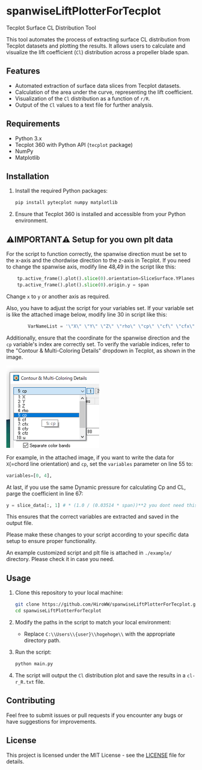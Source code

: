 # spanwiseLiftPlotterForTecplot

Tecplot Surface CL Distribution Tool

This tool automates the process of extracting surface CL distribution from Tecplot datasets and plotting the results. It allows users to calculate and visualize the lift coefficient (`Cl`) distribution across a propeller blade span.

## Features

- Automated extraction of surface data slices from Tecplot datasets.
- Calculation of the area under the curve, representing the lift coefficient.
- Visualization of the `Cl` distribution as a function of `r/R`.
- Output of the `Cl` values to a text file for further analysis.

## Requirements

- Python 3.x
- Tecplot 360 with Python API (`tecplot` package)
- NumPy
- Matplotlib

## Installation

1. Install the required Python packages:
    ```bash
    pip install pytecplot numpy matplotlib
    ```

2. Ensure that Tecplot 360 is installed and accessible from your Python environment.

## ⚠️IMPORTANT⚠️ Setup for you own plt data

For the script to function correctly, the spanwise direction must be set to the x-axis and the chordwise direction to the z-axis in Tecplot. If you need to change the spanwise axis, modify line 48,49 in the script like this:

```python
    tp.active_frame().plot().slice(0).orientation=SliceSurface.YPlanes
    tp.active_frame().plot().slice(0).origin.y = span
```

Change `x` to `y` or another axis as required.

Also, you have to adjust the script for your variables set. If your variable set is like the attached image below, modify line 30 in script like this:

```python
        VarNameList = '\"X\" \"Y\" \"Z\" \"rho\" \"cp\" \"cf\" \"cfx\" \"cfy\" \"cfz\" \"u\" \"v\" \"w\"'
```
Additionally, ensure that the coordinate for the spanwise direction and the `cp` variable's index are correctly set. To verify the variable indices, refer to the "Contour & Multi-Coloring Details" dropdown in Tecplot, as shown in the image. 

![Contour & Multi-Coloring Details](example/variables-set.png)

For example, in the attached image, if you want to write the data for `X`(=chord line orientation) and `cp`, set the `variables` parameter on line 55 to:

```python
variables=[0, 4],
```

At last, if you use the same Dynamic pressure for calculating Cp and CL, parge the coefficient in line 67:
```python
y = slice_data[:, 1] # * (1.0 / (0.03514 * span))**2 you dont need this
```
This ensures that the correct variables are extracted and saved in the output file.

Please make these changes to your script according to your specific data setup to ensure proper functionality.

An example customized script and plt file is attached in `./example/` directory. Please check it in case you need.

## Usage

1. Clone this repository to your local machine:
    ```bash
    git clone https://github.com/HiroWW/spanwiseLiftPlotterForTecplot.git
    cd spanwiseLiftPlotterForTecplot
    ```

2. Modify the paths in the script to match your local environment:
    - Replace `C:\\Users\\{user}\\hogehoge\\` with the appropriate directory path.

3. Run the script:
    ```bash
    python main.py
    ```

4. The script will output the `Cl` distribution plot and save the results in a `cl-r_R.txt` file.

## Contributing

Feel free to submit issues or pull requests if you encounter any bugs or have suggestions for improvements.

## License

This project is licensed under the MIT License - see the [LICENSE](LICENSE) file for details.

